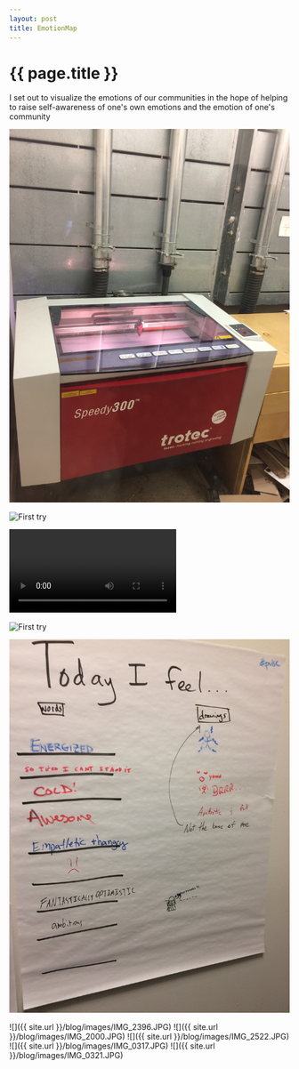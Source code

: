 ```yaml
---
layout: post
title: EmotionMap
---
```


{{ page.title }}
================

<p class="meta">

I set out to visualize the emotions of our communities in the hope of helping to raise self-awareness of one's own emotions and the emotion of one's community
</p>

[first-pic]: https://raw.githubusercontent.com/katemccallkiley/blog/gh-pages/images/IMG_2294.jpg

![First try](https://raw.githubusercontent.com/katemccallkiley/blog/gh-pages/images/IMG_2523.jpg)

![First try](https://raw.githubusercontent.com/katemccallkiley/blog/gh-pages/images/DSC_0317.jpg)

![First try](https://raw.githubusercontent.com/katemccallkiley/blog/gh-pages/images/IMG_2570.MOV)

![First try](https://raw.githubusercontent.com/katemccallkiley/blog/gh-pages/images/DSC_0321.jpg)

![First ref][first-pic]

![]({{ site.url }}/blog/images/IMG_2396.JPG)
![]({{ site.url }}/blog/images/IMG_2000.JPG)
![]({{ site.url }}/blog/images/IMG_2522.JPG)
![]({{ site.url }}/blog/images/IMG_0317.JPG)
![]({{ site.url }}/blog/images/IMG_0321.JPG)

